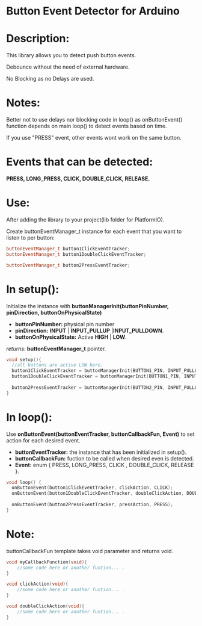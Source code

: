 # Button Event Detector for Arduino

# Description:
This library allows you to detect push button events.

Debounce without the need of external hardware.

No Blocking as no Delays are used.

# Notes:
Better not to use delays nor blocking code in loop() as onButtonEvent() function depends on main loop() to detect events based on time.

If you use "PRESS" event, other events wont work on the same button.

# Events that can be detected:
**PRESS, LONG_PRESS, CLICK, DOUBLE_CLICK, RELEASE.**


# Use:

After adding the library to your project(lib folder for PlatformIO).

Create buttonEventManager_t instance for each event that you want to listen to per button:
```c++
buttonEventManager_t button1ClickEventTracker;
buttonEventManager_t button1DoubleClickEventTracker;

buttonEventManager_t button2PressEventTracker;
```

# In setup():

Initialize the instance with **buttonManagerInit(buttonPinNumber, pinDirection, buttonOnPhysicalState)**

- **buttonPinNumber:** physical pin number
- **pinDirection:** **INPUT** | **INPUT_PULLUP** |**INPUT_PULLDOWN**.
- **buttonOnPhysicalState:** Active **HIGH** | **LOW**.

*returns*: **buttonEventManager_t** pointer.

```c++
void setup(){   
  //all buttons are active LOW here.   
  button1ClickEventTracker = buttonManagerInit(BUTTON1_PIN, INPUT_PULLUP, LOW);
  button1DoubleClickEventTracker = buttonManagerInit(BUTTON1_PIN, INPUT_PULLUP, LOW);
  
  button2PressEventTracker = buttonManagerInit(BUTTON2_PIN, INPUT_PULLUP, LOW);
}
```

# In loop():

Use **onButtonEvent(buttonEventTracker, buttonCallbackFun, Event)** to set action for each desired event.

- **buttonEventTracker:** the instance that has been initialized in setup().
- **buttonCallbackFun:** fuction to be called when desired even is detected.
- **Event:** enum { PRESS, LONG_PRESS, CLICK , DOUBLE_CLICK, RELEASE }.

```c++
void loop() {
  onButtonEvent(button1ClickEventTracker, clickAction, CLICK);
  onButtonEvent(button1DoubleClickEventTracker, doubleClickAction, DOUBLE_CLICK);
  
  onButtonEvent(button2PressEventTracker, pressAction, PRESS);
}
```

# Note:
buttonCallbackFun template takes void parameter and returns void.

```c++
void myCallbackFunction(void){
    //some code here or another funtion... .  
}

void clickAction(void){
    //some code here or another funtion... .
}

void doubleClickAction(void){
    //some code here or another funtion... .
}
```
